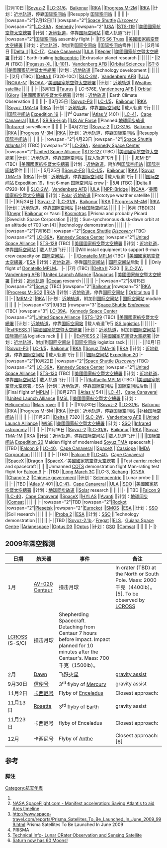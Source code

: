 ||2月10日 ||[Soyuz-2](https://zh.wikipedia.org/wiki/Soyuz-2 "wikilink") ||[LC-31/6](https://zh.wikipedia.org/wiki/Baikonur_Cosmodrome_Site_31/6 "wikilink")，[Baikonur](https://zh.wikipedia.org/wiki/Baikonur_Cosmodrome "wikilink") ||[RKA](https://zh.wikipedia.org/wiki/Russian_Federal_Space_Agency "wikilink") ||[Progress M-2M](https://zh.wikipedia.org/wiki/Progress_spacecraft "wikilink") ||[RKA](https://zh.wikipedia.org/wiki/Russian_Federal_Space_Agency "wikilink") ||计划：[近地轨道](../Page/近地轨道.md "wikilink")，停靠[国际空间站](../Page/国际空间站.md "wikilink") ||Resupply [国际空间站](../Page/国际空间站.md "wikilink") || || || |- |rowspan="2"|2月12日\[1\] |rowspan="2"|[Space Shuttle](https://zh.wikipedia.org/wiki/Space_Shuttle "wikilink") [*Discovery*](https://zh.wikipedia.org/wiki/Space_Shuttle_Discovery "wikilink") |rowspan="2"|[LC-39A](https://zh.wikipedia.org/wiki/Kennedy_Space_Center_Launch_Complex_39 "wikilink")，[Kennedy](https://zh.wikipedia.org/wiki/Kennedy_Space_Center "wikilink") |rowspan="2"|[USA](https://zh.wikipedia.org/wiki/United_Space_Alliance "wikilink") ||[STS-119](../Page/STS-119.md "wikilink") ||[美國國家航空暨太空總署](https://zh.wikipedia.org/wiki/美國國家航空暨太空總署 "wikilink") ||计划：[近地轨道](../Page/近地轨道.md "wikilink")，停靠[国际空间站](../Page/国际空间站.md "wikilink") ||载人轨道飞行 || || |rowspan="2"|[国际空间站](../Page/国际空间站.md "wikilink") assembly flight |- ||[ITS S6 Truss](https://zh.wikipedia.org/wiki/Integrated_Truss_Structure#P6.2C_S6_trusses "wikilink") ||[美國國家航空暨太空總署](https://zh.wikipedia.org/wiki/美國國家航空暨太空總署 "wikilink") ||计划：[近地轨道](../Page/近地轨道.md "wikilink")，附加到[国际空间站](../Page/国际空间站.md "wikilink") ||[国际空间站](../Page/国际空间站.md "wikilink")零件 || || |- ||2月16日 ||[Delta II](https://zh.wikipedia.org/wiki/Delta_II "wikilink") ||[LC-17](https://zh.wikipedia.org/wiki/Cape_Canaveral_Air_Force_Station_Launch_Complex_17 "wikilink")，[Cape Canaveral](https://zh.wikipedia.org/wiki/Cape_Canaveral_Air_Force_Station "wikilink") ||[ULA](https://zh.wikipedia.org/wiki/United_Launch_Alliance "wikilink") ||[Kepler](https://zh.wikipedia.org/wiki/Kepler_Mission "wikilink") ||[美國國家航空暨太空總署](https://zh.wikipedia.org/wiki/美國國家航空暨太空總署 "wikilink") ||计划：Earth-trailing [heliocentric](https://zh.wikipedia.org/wiki/heliocentric "wikilink") ||Extrasolar planet research || || || |- ||2月 (TBC) ||[Pegasus-XL](https://zh.wikipedia.org/wiki/Pegasus-XL "wikilink") ||[L-1011](https://zh.wikipedia.org/wiki/Lockheed_L-1011 "wikilink")，[Vandenberg AFB](https://zh.wikipedia.org/wiki/Vandenberg_AFB "wikilink") ||[Orbital Sciences](https://zh.wikipedia.org/wiki/Orbital_Sciences "wikilink") ||[ST-8](https://zh.wikipedia.org/wiki/Space_Technology_8 "wikilink") ||[美國國家航空暨太空總署](https://zh.wikipedia.org/wiki/美國國家航空暨太空總署 "wikilink") ||计划：[近地轨道](../Page/近地轨道.md "wikilink") ||Technology development || || || |- ||2月 (TBC) ||[Delta II](https://zh.wikipedia.org/wiki/Delta_II "wikilink") (7320-10C) ||[SLC-2W](https://zh.wikipedia.org/wiki/Vandenberg_AFB_Space_Launch_Complex_2 "wikilink")，[Vandenberg AFB](https://zh.wikipedia.org/wiki/Vandenberg_AFB "wikilink") ||[ULA](https://zh.wikipedia.org/wiki/United_Launch_Alliance "wikilink") ||[NOAA-N'](https://zh.wikipedia.org/wiki/NOAA-N' "wikilink") ||[NOAA](https://zh.wikipedia.org/wiki/NOAA "wikilink")／[美國國家航空暨太空總署](https://zh.wikipedia.org/wiki/美國國家航空暨太空總署 "wikilink") ||计划：[近地轨道](../Page/近地轨道.md "wikilink") ||[Weather satellite](https://zh.wikipedia.org/wiki/Weather_satellite "wikilink") || || || |- ||3月1日 ||[Taurus](https://zh.wikipedia.org/wiki/Taurus_rocket "wikilink") || LC-576E, [Vandenberg AFB](https://zh.wikipedia.org/wiki/Vandenberg_Air_Force_Base "wikilink") ||[Orbital](https://zh.wikipedia.org/wiki/Orbital_Sciences_Corporation "wikilink") ||[Glory](https://zh.wikipedia.org/wiki/Glory_Mission "wikilink") ||[美國國家航空暨太空總署](https://zh.wikipedia.org/wiki/美國國家航空暨太空總署 "wikilink") ||计划：[近地轨道](../Page/近地轨道.md "wikilink") ||Earth Climate Observation || || || |- ||3月25日 ||[Soyuz-FG](https://zh.wikipedia.org/wiki/Soyuz-FG "wikilink") || [LC-1/5](https://zh.wikipedia.org/wiki/Gagarin's_Start "wikilink")，[Baikonur](https://zh.wikipedia.org/wiki/Baikonur_Cosmodrome "wikilink") ||[RKA](https://zh.wikipedia.org/wiki/Russian_Federal_Space_Agency "wikilink") ||[Soyuz TMA-14](https://zh.wikipedia.org/wiki/Soyuz_TMA-14 "wikilink") ||[RKA](https://zh.wikipedia.org/wiki/Russian_Federal_Space_Agency "wikilink") ||计划：[近地轨道](../Page/近地轨道.md "wikilink")，停靠[国际空间站](../Page/国际空间站.md "wikilink") ||载人轨道飞行 || || ||[国际空间站](../Page/国际空间站.md "wikilink") [Expedition 19](https://zh.wikipedia.org/wiki/Expedition_19 "wikilink") |- ||1<sup>st</sup> Quarter ||[Atlas V](https://zh.wikipedia.org/wiki/Atlas_V "wikilink") (401) || [LC-41](https://zh.wikipedia.org/wiki/Cape_Canaveral_Air_Force_Station_Launch_Complex_41 "wikilink")，[Cape Canaveral](https://zh.wikipedia.org/wiki/Cape_Canaveral_Air_Force_Station "wikilink") ||[ULA](https://zh.wikipedia.org/wiki/United_Launch_Alliance "wikilink") ||[SBIRS-High](https://zh.wikipedia.org/wiki/SBIRS-High "wikilink") ||[US Air Force](https://zh.wikipedia.org/wiki/US_Air_Force "wikilink") ||Planned:[地球同步轨道](../Page/地球同步轨道.md "wikilink") ||[Infrared](https://zh.wikipedia.org/wiki/Infrared "wikilink") surveillance || || || |- ||4月22日 ||[Soyuz-2](https://zh.wikipedia.org/wiki/Soyuz-2 "wikilink") ||[LC-31/6](https://zh.wikipedia.org/wiki/Baikonur_Cosmodrome_Site_31/6 "wikilink")，[Baikonur](https://zh.wikipedia.org/wiki/Baikonur_Cosmodrome "wikilink") ||[RKA](https://zh.wikipedia.org/wiki/Russian_Federal_Space_Agency "wikilink") ||[Progress M-3M](https://zh.wikipedia.org/wiki/Progress_spacecraft "wikilink") ||[RKA](https://zh.wikipedia.org/wiki/Russian_Federal_Space_Agency "wikilink") ||计划：[近地轨道](../Page/近地轨道.md "wikilink")，停靠[国际空间站](../Page/国际空间站.md "wikilink") ||Resupply [国际空间站](../Page/国际空间站.md "wikilink") || || || |- |rowspan="2"|4月23日 |rowspan="2"|[Space Shuttle](https://zh.wikipedia.org/wiki/Space_Shuttle "wikilink") [*Atlantis*](https://zh.wikipedia.org/wiki/Space_Shuttle_Atlantis "wikilink")\[2\] (TBC) |rowspan="2"| [LC-39A](https://zh.wikipedia.org/wiki/Kennedy_Space_Center_Launch_Complex_39 "wikilink")，[Kennedy Space Center](https://zh.wikipedia.org/wiki/Kennedy_Space_Center "wikilink") |rowspan="2"|[United Space Alliance](https://zh.wikipedia.org/wiki/United_Space_Alliance "wikilink") ||[STS-127](https://zh.wikipedia.org/wiki/STS-127 "wikilink") (TBC) ||[美國國家航空暨太空總署](https://zh.wikipedia.org/wiki/美國國家航空暨太空總署 "wikilink") ||计划：[近地轨道](../Page/近地轨道.md "wikilink")，停靠[国际空间站](../Page/国际空间站.md "wikilink") ||载人轨道飞行 || || || |- ||[JEM-EF](https://zh.wikipedia.org/wiki/Japanese_Experiment_Module "wikilink") (TBC) ||[美國國家航空暨太空總署](https://zh.wikipedia.org/wiki/美國國家航空暨太空總署 "wikilink") ||计划：[近地轨道](../Page/近地轨道.md "wikilink")，附加到[国际空间站](../Page/国际空间站.md "wikilink") ||[国际空间站](../Page/国际空间站.md "wikilink")零件 || || || |- ||5月25日 ||[Soyuz-FG](https://zh.wikipedia.org/wiki/Soyuz-FG "wikilink") ||[LC-1/5](https://zh.wikipedia.org/wiki/Gagarin's_Start "wikilink")，[Baikonur](https://zh.wikipedia.org/wiki/Baikonur_Cosmodrome "wikilink") ||[RKA](https://zh.wikipedia.org/wiki/Russian_Federal_Space_Agency "wikilink") ||[Soyuz TMA-15](https://zh.wikipedia.org/wiki/Soyuz_TMA-15 "wikilink") ||[RKA](https://zh.wikipedia.org/wiki/Russian_Federal_Space_Agency "wikilink") ||计划：[近地轨道](../Page/近地轨道.md "wikilink")，停靠[国际空间站](../Page/国际空间站.md "wikilink") ||载人轨道飞行 || || ||[国际空间站](../Page/国际空间站.md "wikilink") [Expedition 19](https://zh.wikipedia.org/wiki/Expedition_19 "wikilink")，first 6-man [国际空间站](../Page/国际空间站.md "wikilink") crew |- ||5月 (TBC) ||[Delta II](https://zh.wikipedia.org/wiki/Delta_II "wikilink") (7920-10) || [SLC-2W](https://zh.wikipedia.org/wiki/Vandenberg_AFB_Space_Launch_Complex_2 "wikilink")，[Vandenberg AFB](https://zh.wikipedia.org/wiki/Vandenberg_AFB "wikilink") ||[ULA](https://zh.wikipedia.org/wiki/United_Launch_Alliance "wikilink") ||[NPP-Bridge](https://zh.wikipedia.org/wiki/NPOESS "wikilink") ||[NOAA](https://zh.wikipedia.org/wiki/NOAA "wikilink")／[美國國家航空暨太空總署](https://zh.wikipedia.org/wiki/美國國家航空暨太空總署 "wikilink") ||计划：[Polar](https://zh.wikipedia.org/wiki/Polar_orbit "wikilink") [近地轨道](../Page/近地轨道.md "wikilink") ||Prototype weather satellite || || || |- ||6月24日 ||[Soyuz-2](https://zh.wikipedia.org/wiki/Soyuz-2 "wikilink") ||[LC-31/6](https://zh.wikipedia.org/wiki/Baikonur_Cosmodrome_Site_31/6 "wikilink")，[Baikonur](https://zh.wikipedia.org/wiki/Baikonur_Cosmodrome "wikilink") ||[RKA](https://zh.wikipedia.org/wiki/Russian_Federal_Space_Agency "wikilink") ||[Progress M-4M](https://zh.wikipedia.org/wiki/Progress_spacecraft "wikilink") ||[RKA](https://zh.wikipedia.org/wiki/Russian_Federal_Space_Agency "wikilink") ||计划：[近地轨道](../Page/近地轨道.md "wikilink")，停靠[国际空间站](../Page/国际空间站.md "wikilink") ||补给[国际空间站](../Page/国际空间站.md "wikilink") || || || |- ||6月 (TBD)\[3\] ||[Dnepr](https://zh.wikipedia.org/wiki/Dnepr "wikilink") ||[Baikonur](https://zh.wikipedia.org/wiki/Baikonur_Cosmodrome "wikilink") or Yasni ||[Kosmotras](https://zh.wikipedia.org/wiki/Kosmotras "wikilink") ||Prisma and probably Picard ||Swedish Space Corporation ||计划：Sun-synchronous dusk-dawn orbit at an altitude of 700 km \[4\] ||technology demonstration || || || |- |rowspan="2"|7月16日 |rowspan="2"|[Space Shuttle](https://zh.wikipedia.org/wiki/Space_Shuttle "wikilink") [*Discovery*](https://zh.wikipedia.org/wiki/Space_Shuttle_Discovery "wikilink") (TBC) |rowspan="2"| [LC-39A](https://zh.wikipedia.org/wiki/Kennedy_Space_Center_Launch_Complex_39 "wikilink")，[Kennedy Space Center](https://zh.wikipedia.org/wiki/Kennedy_Space_Center "wikilink") |rowspan="2"|[United Space Alliance](https://zh.wikipedia.org/wiki/United_Space_Alliance "wikilink") ||[STS-128](https://zh.wikipedia.org/wiki/STS-128 "wikilink") (TBC) ||[美國國家航空暨太空總署](https://zh.wikipedia.org/wiki/美國國家航空暨太空總署 "wikilink") ||计划：[近地轨道](../Page/近地轨道.md "wikilink")，停靠[国际空间站](../Page/国际空间站.md "wikilink") ||载人轨道飞行 || || ||Will install equipment to support 6-man crew capacity on [国际空间站](../Page/国际空间站.md "wikilink")。 |- ||/[Donatello MPLM](https://zh.wikipedia.org/wiki/Donatello_MPLM "wikilink") (TBC) ||[美國國家航空暨太空總署](https://zh.wikipedia.org/wiki/美國國家航空暨太空總署 "wikilink")／[ESA](https://zh.wikipedia.org/wiki/ESA "wikilink") ||计划：[近地轨道](../Page/近地轨道.md "wikilink")，停靠[国际空间站](../Page/国际空间站.md "wikilink") ||[国际空间站](../Page/国际空间站.md "wikilink")后勤 || || ||Only flight of [Donatello MPLM](https://zh.wikipedia.org/wiki/Donatello_MPLM "wikilink")。 |- ||7月 (TBC) ||[Delta II](https://zh.wikipedia.org/wiki/Delta_II "wikilink") 7320 || [SLC-2W](https://zh.wikipedia.org/wiki/Vandenberg_AFB_Space_Launch_Complex_2 "wikilink")，[Vandenberg AFB](https://zh.wikipedia.org/wiki/Vandenberg_AFB "wikilink") ||[United Launch Alliance](https://zh.wikipedia.org/wiki/United_Launch_Alliance "wikilink") ||[Aquarius](https://zh.wikipedia.org/wiki/Aquarius_spacecraft "wikilink") ||[美國國家航空暨太空總署](https://zh.wikipedia.org/wiki/美國國家航空暨太空總署 "wikilink") ||计划：[近地轨道](../Page/近地轨道.md "wikilink") ||[Ocean](https://zh.wikipedia.org/wiki/Ocean "wikilink") research || || || |- |rowspan="2"|8月15日 |rowspan="2"|[Soyuz](https://zh.wikipedia.org/wiki/Soyuz_rocket "wikilink") (TBC) |rowspan="2"|[Baikonur](https://zh.wikipedia.org/wiki/Baikonur_Cosmodrome "wikilink") |rowspan="2"|[RKA](https://zh.wikipedia.org/wiki/Russian_Federal_Space_Agency "wikilink") ||[Progress M-SO2](https://zh.wikipedia.org/wiki/Progress_spacecraft "wikilink") ||[RKA](https://zh.wikipedia.org/wiki/Russian_Federal_Space_Agency "wikilink") ||计划：[近地轨道](../Page/近地轨道.md "wikilink")，停靠[国际空间站](../Page/国际空间站.md "wikilink") ||[Orbital tug](https://zh.wikipedia.org/wiki/Orbital_tug "wikilink") || || || |- ||[MRM-2](https://zh.wikipedia.org/wiki/Mini-Research_Module_2 "wikilink") ||[RKA](https://zh.wikipedia.org/wiki/Russian_Federal_Space_Agency "wikilink") ||计划：[近地轨道](../Page/近地轨道.md "wikilink")，附加到[国际空间站](../Page/国际空间站.md "wikilink") ||[国际空间站](../Page/国际空间站.md "wikilink") module || || || |- |rowspan="3"|9月3日 |rowspan="3"|[Space Shuttle](https://zh.wikipedia.org/wiki/Space_Shuttle "wikilink") [*Endeavour*](https://zh.wikipedia.org/wiki/Space_Shuttle_Endeavour "wikilink") (TBC) |rowspan="3"| [LC-39A](https://zh.wikipedia.org/wiki/Kennedy_Space_Center_Launch_Complex_39 "wikilink")，[Kennedy Space Center](https://zh.wikipedia.org/wiki/Kennedy_Space_Center "wikilink") |rowspan="3"|[United Space Alliance](https://zh.wikipedia.org/wiki/United_Space_Alliance "wikilink") ||[STS-129](https://zh.wikipedia.org/wiki/STS-129 "wikilink") (TBC) ||[美國國家航空暨太空總署](https://zh.wikipedia.org/wiki/美國國家航空暨太空總署 "wikilink") ||计划：[近地轨道](../Page/近地轨道.md "wikilink")，停靠[国际空间站](../Page/国际空间站.md "wikilink") ||载人轨道飞行
[ISS logistics](https://zh.wikipedia.org/wiki/ISS_logistics "wikilink") || || || |- ||[ExPRESS 1](https://zh.wikipedia.org/wiki/EXPRESS_Logistics_Carrier "wikilink") ||[美國國家航空暨太空總署](https://zh.wikipedia.org/wiki/美國國家航空暨太空總署 "wikilink") ||计划：[近地轨道](../Page/近地轨道.md "wikilink")，附加到[国际空间站](../Page/国际空间站.md "wikilink") ||[国际空间站](../Page/国际空间站.md "wikilink") logistics rack || || || |- ||[ExPRESS 2](https://zh.wikipedia.org/wiki/EXPRESS_Logistics_Carrier "wikilink") ||[美國國家航空暨太空總署](https://zh.wikipedia.org/wiki/美國國家航空暨太空總署 "wikilink") ||计划：[近地轨道](../Page/近地轨道.md "wikilink")，附加到[国际空间站](../Page/国际空间站.md "wikilink") ||[国际空间站](../Page/国际空间站.md "wikilink") logistics rack || || || |- ||10月1日 ||[Soyuz-FG](https://zh.wikipedia.org/wiki/Soyuz-FG "wikilink") ||[LC-1/5](https://zh.wikipedia.org/wiki/Gagarin's_Start "wikilink")，[Baikonur](https://zh.wikipedia.org/wiki/Baikonur_Cosmodrome "wikilink") ||[RKA](https://zh.wikipedia.org/wiki/Russian_Federal_Space_Agency "wikilink") ||[Soyuz TMA-16](https://zh.wikipedia.org/wiki/Soyuz_TMA-16 "wikilink") ||[RKA](https://zh.wikipedia.org/wiki/Russian_Federal_Space_Agency "wikilink") ||计划：[近地轨道](../Page/近地轨道.md "wikilink")，停靠[国际空间站](../Page/国际空间站.md "wikilink") ||载人轨道飞行 || || ||[国际空间站](../Page/国际空间站.md "wikilink") [Expedition 20](https://zh.wikipedia.org/wiki/Expedition_20 "wikilink") |- |rowspan="2"|10月22日 |rowspan="2"|[Space Shuttle](https://zh.wikipedia.org/wiki/Space_Shuttle "wikilink") [*Discovery*](https://zh.wikipedia.org/wiki/Space_Shuttle_Discovery "wikilink") (TBC) |rowspan="2"| [LC-39A](https://zh.wikipedia.org/wiki/Kennedy_Space_Center_Launch_Complex_39 "wikilink")，[Kennedy Space Center](https://zh.wikipedia.org/wiki/Kennedy_Space_Center "wikilink") |rowspan="2"|[United Space Alliance](https://zh.wikipedia.org/wiki/United_Space_Alliance "wikilink") ||[STS-130](https://zh.wikipedia.org/wiki/STS-130 "wikilink") (TBC) ||[美國國家航空暨太空總署](https://zh.wikipedia.org/wiki/美國國家航空暨太空總署 "wikilink") ||计划：[近地轨道](../Page/近地轨道.md "wikilink")，停靠[国际空间站](../Page/国际空间站.md "wikilink") ||载人轨道飞行 || || || |- ||/[Raffaello MPLM](https://zh.wikipedia.org/wiki/Raffaello_MPLM "wikilink") (TBC) ||[美國國家航空暨太空總署](https://zh.wikipedia.org/wiki/美國國家航空暨太空總署 "wikilink")／[ESA](https://zh.wikipedia.org/wiki/ESA "wikilink") ||计划：[近地轨道](../Page/近地轨道.md "wikilink")，停靠[国际空间站](../Page/国际空间站.md "wikilink") ||[国际空间站](../Page/国际空间站.md "wikilink")后勤 || || ||Final flight of [MPLM](https://zh.wikipedia.org/wiki/MPLM "wikilink") |- ||10月27日 ||[Atlas V](https://zh.wikipedia.org/wiki/Atlas_V "wikilink") 541 || [LC-41](https://zh.wikipedia.org/wiki/Cape_Canaveral_Air_Force_Station_Launch_Complex_41 "wikilink")，[Cape Canaveral](https://zh.wikipedia.org/wiki/Cape_Canaveral_Air_Force_Station "wikilink") ||[United Launch Alliance](https://zh.wikipedia.org/wiki/United_Launch_Alliance "wikilink") ||[MSL](https://zh.wikipedia.org/wiki/Mars_Science_Laboratory "wikilink") ||[美國國家航空暨太空總署](https://zh.wikipedia.org/wiki/美國國家航空暨太空總署 "wikilink") ||计划：[Heliocentric](https://zh.wikipedia.org/wiki/Heliocentric_orbit "wikilink") ||[Mars](../Page/Mars.md "wikilink") [rover](https://zh.wikipedia.org/wiki/Exploration_of_Mars "wikilink") || || || |- ||10月30日 ||[Soyuz-2](https://zh.wikipedia.org/wiki/Soyuz-2 "wikilink") ||[LC-31/6](https://zh.wikipedia.org/wiki/Baikonur_Cosmodrome_Site_31/6 "wikilink")，[Baikonur](https://zh.wikipedia.org/wiki/Baikonur_Cosmodrome "wikilink") ||[RKA](https://zh.wikipedia.org/wiki/Russian_Federal_Space_Agency "wikilink") ||[Progress M-5M](https://zh.wikipedia.org/wiki/Progress_spacecraft "wikilink") ||[RKA](https://zh.wikipedia.org/wiki/Russian_Federal_Space_Agency "wikilink") ||计划：[近地轨道](../Page/近地轨道.md "wikilink")，停靠[国际空间站](../Page/国际空间站.md "wikilink") ||补给[国际空间站](../Page/国际空间站.md "wikilink") || || || |- ||11月2日 ||[Delta II](https://zh.wikipedia.org/wiki/Delta_II "wikilink") 7320 || [SLC-2W](https://zh.wikipedia.org/wiki/Vandenberg_AFB_Space_Launch_Complex_2 "wikilink")，[Vandenberg AFB](https://zh.wikipedia.org/wiki/Vandenberg_AFB "wikilink") ||[United Launch Alliance](https://zh.wikipedia.org/wiki/United_Launch_Alliance "wikilink") ||[WISE](https://zh.wikipedia.org/wiki/Wide-field_Infrared_Survey_Explorer "wikilink") ||[美國國家航空暨太空總署](https://zh.wikipedia.org/wiki/美國國家航空暨太空總署 "wikilink") ||计划：[SSO](https://zh.wikipedia.org/wiki/Sun_synchronous_orbit "wikilink") ||[Infrared astronomy](https://zh.wikipedia.org/wiki/Infrared_astronomy "wikilink") || || || |- ||11月16日 ||[Soyuz-2](https://zh.wikipedia.org/wiki/Soyuz-2 "wikilink") ||[LC-31/6](https://zh.wikipedia.org/wiki/Baikonur_Cosmodrome_Site_31/6 "wikilink")，[Baikonur](https://zh.wikipedia.org/wiki/Baikonur_Cosmodrome "wikilink") ||[RKA](https://zh.wikipedia.org/wiki/Russian_Federal_Space_Agency "wikilink") ||[Soyuz TMA-1M](https://zh.wikipedia.org/wiki/Soyuz_TMA-1M "wikilink") ||[RKA](https://zh.wikipedia.org/wiki/Russian_Federal_Space_Agency "wikilink") ||计划：[近地轨道](../Page/近地轨道.md "wikilink")，停靠[国际空间站](../Page/国际空间站.md "wikilink") ||载人轨道飞行 || || ||[国际空间站](../Page/国际空间站.md "wikilink") [Expedition 20](https://zh.wikipedia.org/wiki/Expedition_20 "wikilink")
Maiden flight of modernised [Soyuz TMA](https://zh.wikipedia.org/wiki/Soyuz_TMA "wikilink") spacecraft |- ||TBD ||[Falcon 9](https://zh.wikipedia.org/wiki/Falcon_9 "wikilink") ||[LC-40](https://zh.wikipedia.org/wiki/Cape_Canaveral_Air_Force_Station_Launch_Complex_40 "wikilink")，[Cape Canaveral](https://zh.wikipedia.org/wiki/Cape_Canaveral_Air_Force_Station "wikilink") ||[SpaceX](../Page/SpaceX.md "wikilink") ||[Cassiope](https://zh.wikipedia.org/wiki/Cassiope_\(spacecraft\) "wikilink") ||[MDA Corporation](https://zh.wikipedia.org/wiki/MDA_Corporation "wikilink") || || || || || |- ||TBD ||[Falcon 9](https://zh.wikipedia.org/wiki/Falcon_9 "wikilink") ||[LC-40](https://zh.wikipedia.org/wiki/Cape_Canaveral_Air_Force_Station_Launch_Complex_40 "wikilink")，[Cape Canaveral](https://zh.wikipedia.org/wiki/Cape_Canaveral_Air_Force_Station "wikilink") ||[SpaceX](../Page/SpaceX.md "wikilink") ||[Dragon](https://zh.wikipedia.org/wiki/SpaceX_Dragon "wikilink") ||[SpaceX](../Page/SpaceX.md "wikilink")／[美國國家航空暨太空總署](https://zh.wikipedia.org/wiki/美國國家航空暨太空總署 "wikilink") || ||Test [carrier rocket](https://zh.wikipedia.org/wiki/carrier_rocket "wikilink") and spacecraft || || ||Unmanned [COTS](https://zh.wikipedia.org/wiki/COTS "wikilink") demonstration flight
Man-rating test flight for [Falcon 9](https://zh.wikipedia.org/wiki/Falcon_9 "wikilink") |- ||TBD ||[Long March 3C](https://zh.wikipedia.org/wiki/Long_March_3C "wikilink") ||LC-3, [Xichang](https://zh.wikipedia.org/wiki/Xichang_Satellite_Launch_Center "wikilink") ||[CNSA](https://zh.wikipedia.org/wiki/China_National_Space_Administration "wikilink") ||[Chang'e 2](https://zh.wikipedia.org/wiki/Chang'e_2 "wikilink") ||[Chinese government](https://zh.wikipedia.org/wiki/Government_of_the_People's_Republic_of_China "wikilink") ||计划：[Selenocentric](https://zh.wikipedia.org/wiki/Selenocentric_orbit "wikilink") ||Lunar probe || || || |- ||TBD ||[Atlas V](https://zh.wikipedia.org/wiki/Atlas_V "wikilink") 401 ||[LC-41](https://zh.wikipedia.org/wiki/Cape_Canaveral_Air_Force_Station_Launch_Complex_41 "wikilink")，[Cape Canaveral](https://zh.wikipedia.org/wiki/Cape_Canaveral_Air_Force_Station "wikilink") ||[ULA](https://zh.wikipedia.org/wiki/United_Launch_Alliance "wikilink") ||[SDO](https://zh.wikipedia.org/wiki/Solar_Dynamics_Observatory "wikilink") ||[美國國家航空暨太空總署](https://zh.wikipedia.org/wiki/美國國家航空暨太空總署 "wikilink") ||计划：[地球同步轨道](../Page/地球同步轨道.md "wikilink") ||[Solar](https://zh.wikipedia.org/wiki/Sun "wikilink") research || || || |- ||TBD ||[Falcon 9](https://zh.wikipedia.org/wiki/Falcon_9 "wikilink") ||[LC-40](https://zh.wikipedia.org/wiki/Cape_Canaveral_Air_Force_Station_Launch_Complex_40 "wikilink")，[Cape Canaveral](https://zh.wikipedia.org/wiki/Cape_Canaveral_Air_Force_Station "wikilink") ||[SpaceX](../Page/SpaceX.md "wikilink") ||[HYLAS](https://zh.wikipedia.org/wiki/HYLAS "wikilink") ||[Avanti](https://zh.wikipedia.org/wiki/Avanti_Screenmedia "wikilink") ||计划：[地球同步](../Page/地球同步轨道.md "wikilink") ||[Comsat](https://zh.wikipedia.org/wiki/Comsat "wikilink") || || || |- |rowspan="2"|TBD |rowspan="2"|[Rockot](https://zh.wikipedia.org/wiki/Rockot "wikilink") |rowspan="2"|[Plesetsk](https://zh.wikipedia.org/wiki/Plesetsk_Cosmodrome "wikilink") |rowspan="2"|[Eurockot](https://zh.wikipedia.org/wiki/Eurockot "wikilink") ||[SMOS](https://zh.wikipedia.org/wiki/SMOS "wikilink") ||[ESA](https://zh.wikipedia.org/wiki/ESA "wikilink") ||计划：[SSO](https://zh.wikipedia.org/wiki/Sun-synchronous_orbit "wikilink") ||Soil research || || || |- ||[Proba 2](https://zh.wikipedia.org/wiki/Proba_2 "wikilink") ||[ESA](https://zh.wikipedia.org/wiki/ESA "wikilink") ||计划：[SSO](https://zh.wikipedia.org/wiki/Sun-synchronous_orbit "wikilink") ||Technology demonstration || || || |- ||TBD ||[Soyuz-2.1b](https://zh.wikipedia.org/wiki/Soyuz-2 "wikilink")／[Fregat](https://zh.wikipedia.org/wiki/Fregat "wikilink") ||[ELS](https://zh.wikipedia.org/wiki/ELS "wikilink")，[Guiana Space Centre](https://zh.wikipedia.org/wiki/Guiana_Space_Centre "wikilink") ||[Arianespace](https://zh.wikipedia.org/wiki/Arianespace "wikilink") ||[Optus D3](https://zh.wikipedia.org/wiki/Optus_D3 "wikilink") ||[Optus](../Page/Optus.md "wikilink") ||计划：[GSO](https://zh.wikipedia.org/wiki/Geosynchronous_orbit "wikilink") ||[Comsat](https://zh.wikipedia.org/wiki/Comsat "wikilink") || || || |- |}

## 2009年深空探测

| 日期                                                                | 航天器                                                                                 | 事件                                                                                                                                            | 备注                                                                                                                                                  |
| ----------------------------------------------------------------- | ----------------------------------------------------------------------------------- | --------------------------------------------------------------------------------------------------------------------------------------------- | --------------------------------------------------------------------------------------------------------------------------------------------------- |
| 1月                                                                | [AV-020 Centaur](https://zh.wikipedia.org/wiki/Centaur_\(rocket_stage\) "wikilink") | 撞击月球                                                                                                                                          | In crater (TBD) at the North or South Pole. Mass: 2000千克（4400lb）。\[5\]. To be observed by [LCROSS](https://zh.wikipedia.org/wiki/LCROSS "wikilink") |
| [LCROSS](https://zh.wikipedia.org/wiki/LCROSS "wikilink") (S-S/C) | 撞击月球                                                                                | Shepherding Spacecraft. Detaching from Centaur 7 hours before impact. Impact planned for 10 minutes after the Centaur's. Mass: 700千克（1500lb）。 |                                                                                                                                                     |
| 2月                                                                | [Dawn](https://zh.wikipedia.org/wiki/Dawn_Mission "wikilink")                       | 飞跃[火星](../Page/火星.md "wikilink")                                                                                                              | [gravity assist](https://zh.wikipedia.org/wiki/gravity_assist "wikilink")                                                                           |
| 9月30日                                                             | [信使号](../Page/信使号.md "wikilink")                                                    | 3<sup>rd</sup> flyby of [Mercury](https://zh.wikipedia.org/wiki/Mercury_\(planet\) "wikilink")                                                | gravity assist                                                                                                                                      |
| 11月2日                                                             | [卡西尼号](https://zh.wikipedia.org/wiki/卡西尼-惠更斯号 "wikilink")                           | Flyby of [Enceladus](https://zh.wikipedia.org/wiki/Enceladus_\(moon\) "wikilink")                                                             | Closest approach:                                                                                                                                   |
| 11月13日                                                            | [Rosetta](https://zh.wikipedia.org/wiki/Rosetta_\(spacecraft\) "wikilink")          | 3<sup>rd</sup> flyby of [Earth](https://zh.wikipedia.org/wiki/Earth "wikilink")                                                               | gravity assist                                                                                                                                      |
| 11月23日                                                            | 卡西尼号                                                                                | flyby of Enceladus                                                                                                                            | Closest approach:                                                                                                                                   |
| 12月                                                               | 卡西尼号                                                                                | Flyby of [Anthe](https://zh.wikipedia.org/wiki/Anthe_\(moon\) "wikilink")                                                                     | Closest approach: \[6\]                                                                                                                             |

## 参考

### 脚注

<references />



[Category:航天年表](https://zh.wikipedia.org/wiki/Category:航天年表 "wikilink")

1.
2.  [NASA SpaceFlight.com - Manifest acceleration: Saving Atlantis to aid Ares timeline](http://www.nasaspaceflight.com/content/?cid=5221)
3.  <http://www.space-travel.com/reports/Prisma_Satellites_To_Be_Launched_In_June_2009_999.html> Prisma Satellites To Be Launched In June 2009
4.   PRISMA
5.  [Technical Info- Lunar CRater Observation and Sensing Satellite](http://lcross.arc.nasa.gov/overview.htm)
6.  [Saturn now has 60 Moons\!](http://www.techshout.com/science/2007/21/saturn-now-has-60-moons)